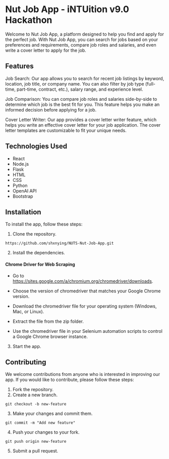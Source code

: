 # Nut Job App - iNTUition v9.0 Hackathon

Welcome to Nut Job App, a platform designed to help you find and apply for the perfect job. With Nut Job App, you can search for jobs based on your preferences and requirements, compare job roles and salaries, and even write a cover letter to apply for the job.

Features
---------------
Job Search: Our app allows you to search for recent job listings by keyword, location, job title, or company name. You can also filter by job type (full-time, part-time, contract, etc.), salary range, and experience level.

Job Comparison: You can compare job roles and salaries side-by-side to determine which job is the best fit for you. This feature helps you make an informed decision before applying for a job.

Cover Letter Writer: Our app provides a cover letter writer feature, which helps you write an effective cover letter for your job application. The cover letter templates are customizable to fit your unique needs.

Technologies Used
---------------
* React
* Node.js
* Flask
* HTML
* CSS
* Python
* OpenAI API
* Bootstrap

Installation
------------------------------
To install the app, follow these steps:

1. Clone the repository.
```properties
https://github.com/shxnying/NUTS-Nut-Job-App.git
```  
2. Install the dependencies.

  #### Chrome Driver for Web Scraping ####
  * Go to https://sites.google.com/a/chromium.org/chromedriver/downloads.
  
  * Choose the version of chromedriver that matches your Google Chrome version.
  
  * Download the chromedriver file for your operating system (Windows, Mac, or Linux).
  
  * Extract the file from the zip folder.
  
  * Use the chromedriver file in your Selenium automation scripts to control a Google Chrome browser instance.

3. Start the app.

Contributing
---------------
We welcome contributions from anyone who is interested in improving our app. If you would like to contribute, please follow these steps:

1. Fork the repository.
2. Create a new branch.
```properties
git checkout -b new-feature
```  
3. Make your changes and commit them.
```properties
git commit -m "Add new feature"
```  
4. Push your changes to your fork.
```properties
git push origin new-feature

``` 
5. Submit a pull request.
